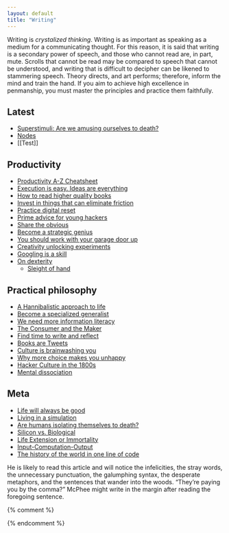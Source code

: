 ```yaml
---
layout: default
title: "Writing"
---
```



Writing is *crystalized thinking*. Writing is as important as speaking as a medium for a communicating thought. For this reason, it is said that writing is a
secondary power of speech, and those who cannot read are, in part, mute. Scrolls that cannot be read may be compared to speech that cannot be understood, and writing that is difficult to decipher can be likened to stammering speech. Theory directs, and art performs; therefore, inform the mind and train the hand. If you aim to achieve high excellence in penmanship, you must master the principles and practice them faithfully.

## Latest
- [Superstimuli: Are we amusing ourselves to death?](/writing/superstimuli)
- [Nodes](/writing/nodes.md)
- [[Test]]

## Productivity
- [Productivity A-Z Cheatsheet](/writing/productivity)
- [Execution is easy. Ideas are everything](/writing/execution)
- [How to read higher quality books](writing/readingbooks)
- [Invest in things that can eliminate friction](/writing/friction)
- [Practice digital reset](/writing/reset)
- [Prime advice for young hackers](/writing/younghackers)
- [Share the obvious](/writing/share)
- [Become a strategic genius](/writing/genius)
- [You should work with your garage door up](/writing/garage)
- [Creativity unlocking experiments](/writing/creativity)
- [Googling is a skill](/writing/googling)
- [On dexterity](/writing/dexterity)
  - [Sleight of hand](/writing/Sleightofhand)

## Practical philosophy
- [A Hannibalistic approach to life](/writing/hannibal)
- [Become a specialized generalist](/writing/generalist)
- [We need more information literacy](/writing/literacy)
- [The Consumer and the Maker](/writing/consumer)
- [Find time to write and reflect](/writing/reflect)
- [Books are Tweets](/writing/booksaretweets)
- [Culture is brainwashing you](/writing/culture)
- [Why more choice makes you unhappy](/writing/choice)
- [Hacker Culture in the 1800s](/writing/hacker)
- [Mental dissociation](/writing/mentaldissociation)

## Meta
- [Life will always be good](/writing/life)
- [Living in a simulation](/writing/simulation)
- [Are humans isolating themselves to death?](/writing/isolation)
- [Silicon vs. Biological](/writing/silicon)
- [Life Extension or Immortality](/writing/lifeextension)
- [Input-Computation-Output](/writing/input)
- [The history of the world in one line of code](/writing/code)

>
He is likely to read this article and will notice the infelicities, the stray words, the unnecessary punctuation, the galumphing syntax, the desperate metaphors, and the sentences that wander into the woods. “They’re paying you by the comma?” McPhee might write in the margin after reading the foregoing sentence.



{% comment %}
<!-- {% capture numposts %}{{ site.posts | size }}{% endcapture %}
{% if numposts != '0' %}
## Talks by Year

{% for post in site.posts %}{% assign currentyear = post.date | date: "%Y" %}{% if currentyear != prevyear %}
### {{ currentyear }}
{% assign prevyear = currentyear %}{% endif %} - [{{ post.title }}]({{ site.baseurl }}{{ post.url }}) - {{ post.date | date: '%B %-d' }}
{% endfor %}
{% endif %} -->
{% endcomment %}